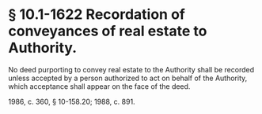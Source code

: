 # § 10.1-1622 Recordation of conveyances of real estate to Authority.

<p>No deed purporting to convey real estate to the Authority shall be recorded unless accepted by a person authorized to act on behalf of the Authority, which acceptance shall appear on the face of the deed.</p><p>1986, c. 360, § 10-158.20; 1988, c. 891.</p>